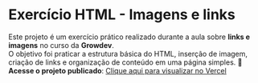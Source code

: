 # Exercício HTML - Imagens e links
Este projeto é um exercício prático realizado durante a aula sobre **links e imagens** no curso da **Growdev**.  
O objetivo foi praticar a estrutura básica do HTML, inserção de imagem, criação de links e organização de conteúdo em uma página simples.
🔗 **Acesse o projeto publicado**: [Clique aqui para visualizar no Vercel](https://exercicio-html-imagens-links.vercel.app/)